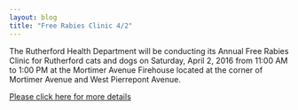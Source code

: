 ```yaml
---
layout: blog
title: "Free Rabies Clinic 4/2"
---
```


The Rutherford Health Department will be conducting its Annual Free Rabies Clinic for Rutherford cats and dogs on Saturday, April 2, 2016 from 11:00 AM to 1:00 PM at the Mortimer Avenue Firehouse located at the corner of Mortimer Avenue and West Pierrepont Avenue.

[Please click here for more details](https://storage.googleapis.com/static.rutherford-nj.com/health/RabiesClinicApril22016.doc.pdf)
